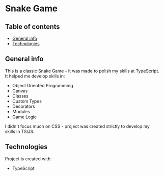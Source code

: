 # Snake Game

## Table of contents
* [General info](#general-info)
* [Technologies](#technologies)

## General info
This is a classic Snake Game - it was made to polish my skills at TypeScript. It helped me develop skills in:
* Object Oriented Programming
* Canvas
* Classes
* Custom Types
* Decorators
* Modules
* Game Logic

I didn't focus much on CSS - project was created strictly to develop my skills in TS/JS.
	
## Technologies
Project is created with:
* TypeScript
